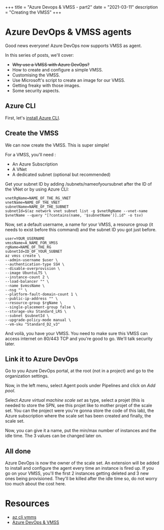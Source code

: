 +++
title = "Azure Devops & VMSS - part2"
date = "2021-03-11"
description = "Creating the VMSS"
+++

# Azure DevOps & VMSS agents
Good news everyone! Azure DevOps now supports VMSS as agent.

In this series of posts, we'll cover:
* ~~Why use a VMSS with Azure DevOps?~~
* How to create and configure a simple VMSS.
* Customising the VMSS.
* Use Microsoft's script to create an image for our VMSS.
* Getting freaky with those images.
* Some security aspects.

## Azure CLI
First, let's [install Azure CLI](https://docs.microsoft.com/en-us/cli/azure/install-azure-cli). 

## Create the VMSS
We can now create the VMSS. This is super simple!

For a VMSS, you'll need :
* An Azure Subscription
* A VNet
* A dedicated subnet (optional but recommended)

Get your subnet ID by adding /subnets/nameofyoursubnet after the ID of the VNet or by using Azure CLI:
```
vnetRgName=NAME_OF_THE_RG_VNET
vnetName=NAME_OF_THE_VNET
subnetName=NAME_OF_THE_SUBNET
subnetId=$(az network vnet subnet list -g $vnetRgName --vnet-name $vnetName --query "[?contains(name, '$subnetName')].id" -o tsv)
```

Now, set a default username, a name for your VMSS, a resource group (it needs to exist before this command) and the subnet ID you got just before.
```
user=YOUR_USERNAME
vmssName=A_NAME_FOR_VMSS
rgName=NAME_OF_THE_RG
subnetId=ID_OF_YOUR_SUBNET
az vmss create \
--admin-username $user \
--authentication-type SSH \
--disable-overprovision \
--image UbuntuLTS \
--instance-count 2 \
--load-balancer "" \
--name $vmssName \
--nsg "" \
--platform-fault-domain-count 1 \
--public-ip-address "" \
--resource-group $rgName \
--single-placement-group false \
--storage-sku Standard_LRS \
--subnet $subnetId \
--upgrade-policy-mode manual \
--vm-sku "Standard_D2_v3"
```

And voilà, you have your VMSS. You need to make sure this VMSS can access internet on 80/443 TCP and you're good to go. We'll talk security later.

## Link it to Azure DevOps
Go to you Azure DevOps portal, at the root (not in a project) and go to the organization settings.

Now, in the left menu, select Agent pools under Pipelines and click on *Add pool*.

Select *Azure virtual machine scale set* as type, select a projet (this is needed to store the SPN, see this projet like to mother projet of the scale set. You can the project were you're gonna store the code of this lab), the Azure subscription where the scale set has been created and finally, the scale set.

Now, you can give it a name, put the min/max number of instances and the idle time. The 3 values can be changed later on.

## All done
Azure DevOps is now the owner of the scale set. An extension will be added to install and configure the agent every time an instance is fired up. If you go on your VMSS, you'll the first 2 instances getting deleted and 3 new ones being provisioned. They'll be killed after the idle time so, do not worry too much about the cost here.

# Resources
- [az cli vmms](https://docs.microsoft.com/en-us/cli/azure/vmss?view=azure-cli-latest)
- [Azure DevOps & VMSS](https://docs.microsoft.com/en-us/azure/devops/pipelines/agents/scale-set-agents?view=azure-devops)